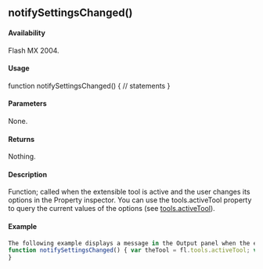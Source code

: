 ## notifySettingsChanged()

#### Availability

Flash MX 2004.

#### Usage

function notifySettingsChanged() {
// statements
}

#### Parameters

None.

#### Returns

Nothing.

#### Description

Function; called when the extensible tool is active and the user changes its options in the Property inspector. You can use the tools.activeTool property to query the current values of the options (see [tools.activeTool](#!AdobeDocs/developers-animatesdk-docs/test/Tools_object/tools.md)).

#### Example

```javascript
The following example displays a message in the Output panel when the extensible tool is active and the user changes its options in the Property inspector.
function notifySettingsChanged() { var theTool = fl.tools.activeTool; var newValue = theTool.myProp;
}

```